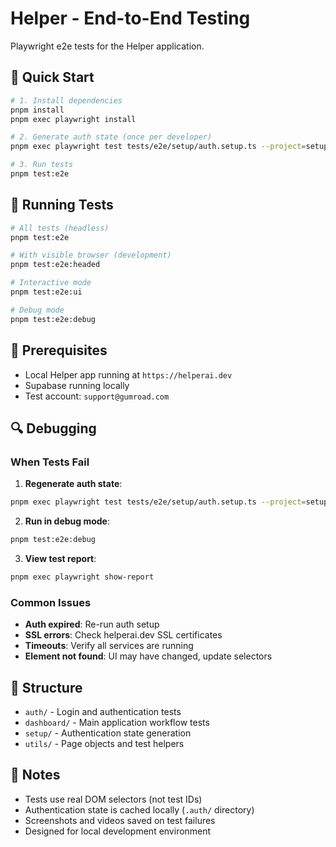 # Helper - End-to-End Testing

Playwright e2e tests for the Helper application.

## 🚀 Quick Start

```bash
# 1. Install dependencies
pnpm install
pnpm exec playwright install

# 2. Generate auth state (once per developer)
pnpm exec playwright test tests/e2e/setup/auth.setup.ts --project=setup

# 3. Run tests
pnpm test:e2e
```

## 🧪 Running Tests

```bash
# All tests (headless)
pnpm test:e2e

# With visible browser (development)
pnpm test:e2e:headed

# Interactive mode
pnpm test:e2e:ui

# Debug mode
pnpm test:e2e:debug
```

## 🔧 Prerequisites

- Local Helper app running at `https://helperai.dev`
- Supabase running locally
- Test account: `support@gumroad.com`

## 🔍 Debugging

### When Tests Fail

1. **Regenerate auth state**:

```bash
pnpm exec playwright test tests/e2e/setup/auth.setup.ts --project=setup
```

2. **Run in debug mode**:

```bash
pnpm test:e2e:debug
```

3. **View test report**:

```bash
pnpm exec playwright show-report
```

### Common Issues

- **Auth expired**: Re-run auth setup
- **SSL errors**: Check helperai.dev SSL certificates
- **Timeouts**: Verify all services are running
- **Element not found**: UI may have changed, update selectors

## 📁 Structure

- `auth/` - Login and authentication tests
- `dashboard/` - Main application workflow tests
- `setup/` - Authentication state generation
- `utils/` - Page objects and test helpers

## 🎯 Notes

- Tests use real DOM selectors (not test IDs)
- Authentication state is cached locally (`.auth/` directory)
- Screenshots and videos saved on test failures
- Designed for local development environment

